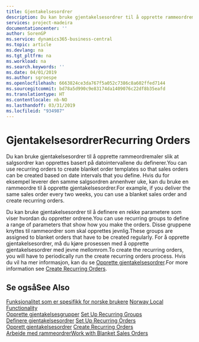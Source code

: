 ```yaml
---
title: Gjentakelsesordrer
description: Du kan bruke gjentakelsesordrer til å opprette rammeordremaler slik at salgsordrer kan opprettes basert på datointervallene du definerer.
services: project-madeira
documentationcenter: ''
author: SorenGP
ms.service: dynamics365-business-central
ms.topic: article
ms.devlang: na
ms.tgt_pltfrm: na
ms.workload: na
ms.search.keywords: ''
ms.date: 04/01/2019
ms.author: sgroespe
ms.openlocfilehash: 6663824ce3da767f5a052c7386c8a602ffed7144
ms.sourcegitcommit: bd78a5d990c9e83174da1409076c22df8b35eafd
ms.translationtype: HT
ms.contentlocale: nb-NO
ms.lasthandoff: 03/31/2019
ms.locfileid: "934987"
---
```

# <a name="recurring-orders"></a><span data-ttu-id="d04e7-103">Gjentakelsesordrer</span><span class="sxs-lookup"><span data-stu-id="d04e7-103">Recurring Orders</span></span>
<span data-ttu-id="d04e7-104">Du kan bruke gjentakelsesordrer til å opprette rammeordremaler slik at salgsordrer kan opprettes basert på datointervallene du definerer.</span><span class="sxs-lookup"><span data-stu-id="d04e7-104">You can use recurring orders to create blanket order templates so that sales orders can be created based on date intervals that you define.</span></span> <span data-ttu-id="d04e7-105">Hvis du for eksempel leverer den samme salgsordren annenhver uke, kan du bruke en rammeordre til å opprette gjentakelsesordrer.</span><span class="sxs-lookup"><span data-stu-id="d04e7-105">For example, if you deliver the same sales order every two weeks, you can use a blanket sales order and create recurring orders.</span></span>  

<span data-ttu-id="d04e7-106">Du kan bruke gjentakelsesordrer til å definere en rekke parametere som viser hvordan du oppretter ordrene.</span><span class="sxs-lookup"><span data-stu-id="d04e7-106">You can use recurring groups to define a range of parameters that show how you make the orders.</span></span> <span data-ttu-id="d04e7-107">Disse gruppene knyttes til rammeordrer som skal opprettes jevnlig.</span><span class="sxs-lookup"><span data-stu-id="d04e7-107">These groups are assigned to blanket orders that have to be created regularly.</span></span> <span data-ttu-id="d04e7-108">For å opprette gjentakelsesordrer, må du kjøre prosessen med å opprette gjentakelsesordrer med jevne mellomrom.</span><span class="sxs-lookup"><span data-stu-id="d04e7-108">To create the recurring orders, you will have to periodically run the create recurring orders process.</span></span> <span data-ttu-id="d04e7-109">Hvis du vil ha mer informasjon, kan du se [Opprette gjentakelsesordrer](how-to-create-recurring-orders.md).</span><span class="sxs-lookup"><span data-stu-id="d04e7-109">For more information see [Create Recurring Orders](how-to-create-recurring-orders.md).</span></span>  

## <a name="see-also"></a><span data-ttu-id="d04e7-110">Se også</span><span class="sxs-lookup"><span data-stu-id="d04e7-110">See Also</span></span>  
 <span data-ttu-id="d04e7-111">[Funksjonalitet som er spesifikk for norske brukere](norway-local-functionality.md) </span><span class="sxs-lookup"><span data-stu-id="d04e7-111">[Norway Local Functionality](norway-local-functionality.md) </span></span>  
 <span data-ttu-id="d04e7-112">[Opprette gjentakelsesgrupper](how-to-set-up-recurring-groups.md) </span><span class="sxs-lookup"><span data-stu-id="d04e7-112">[Set Up Recurring Groups](how-to-set-up-recurring-groups.md) </span></span>  
 <span data-ttu-id="d04e7-113">[Definere gjentakelsesordrer](how-to-set-up-recurring-orders.md) </span><span class="sxs-lookup"><span data-stu-id="d04e7-113">[Set Up Recurring Orders](how-to-set-up-recurring-orders.md) </span></span>  
 <span data-ttu-id="d04e7-114">[Opprett gjentakelsesordrer](how-to-create-recurring-orders.md) </span><span class="sxs-lookup"><span data-stu-id="d04e7-114">[Create Recurring Orders](how-to-create-recurring-orders.md) </span></span>  
 [<span data-ttu-id="d04e7-115">Arbeide med rammeordrer</span><span class="sxs-lookup"><span data-stu-id="d04e7-115">Work with Blanket Sales Orders</span></span>](../../sales-how-to-create-blanket-sales-orders.md)
